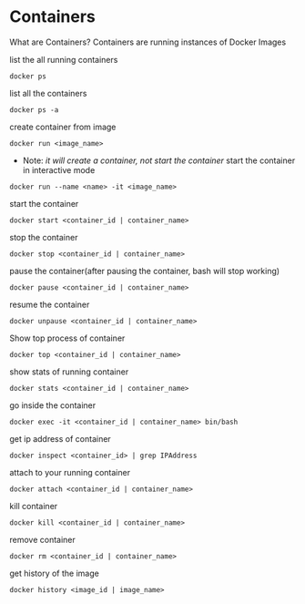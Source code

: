 # Containers
What are Containers?
Containers are running instances of Docker Images

list the all running containers
```
docker ps
```
list all the containers
```
docker ps -a
```
create container from image
```
docker run <image_name>
```
- Note: *it will create a container, not start the container*
start the container in interactive mode
```
docker run --name <name> -it <image_name>
```
start the container
```
docker start <container_id | container_name>
```
stop the container
```
docker stop <container_id | container_name>
```
pause the container(after pausing the container, bash will stop working)
```
docker pause <container_id | container_name>
```
resume the container
```
docker unpause <container_id | container_name>
```
Show top process of container
```
docker top <container_id | container_name>
```
show stats of running container
```
docker stats <container_id | container_name>
```
go inside the container
```
docker exec -it <container_id | container_name> bin/bash
```
get ip address of container
```
docker inspect <container_id> | grep IPAddress
```
attach to your running container
```
docker attach <container_id | container_name>
```
kill container
```
docker kill <container_id | container_name>
```
remove container
```
docker rm <container_id | container_name>
```
get history of the image
```
docker history <image_id | image_name>
